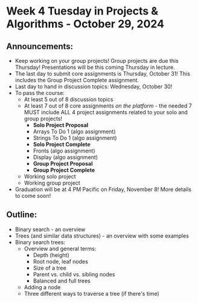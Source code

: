 # Week 4 Tuesday in Projects & Algorithms - October 29, 2024

## Announcements:
- Keep working on your group projects!  Group projects are due this Thursday!  Presentations will be this coming Thursday in lecture.
- The last day to submit core assignments is Thursday, October 31!  This includes the Group Project Complete assignment.
- Last day to hand in discussion topics: Wednesday, October 30!
- To pass the course:
    - At least 5 out of 8 discussion topics
    - At least 7 out of 8 core assignments *on the platform* - the needed 7 MUST include ALL 4 project assignments related to your solo and group projects!
        - **Solo Project Proposal**
        - Arrays To Do 1 (algo assignment)
        - Strings To Do 1 (algo assignment)
        - **Solo Project Complete**
        - Fronts (algo assignment)
        - Display (algo assignment)
        - **Group Project Proposal**
        - **Group Project Complete**
    - Working solo project
    - Working group project
- Graduation will be at 4 PM Pacific on Friday, November 8!  More details to come soon!

## Outline:
- Binary search - an overview
- Trees (and similar data structures) - an overview with some examples
- Binary search trees:
    - Overview and general terms:
        - Depth (height)
        - Root node, leaf nodes
        - Size of a tree
        - Parent vs. child vs. sibling nodes
        - Balanced and full trees
    - Adding a node
    - Three different ways to traverse a tree (if there's time)

